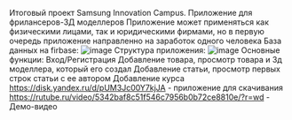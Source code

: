 Итоговый проект Samsung Innovation Campus. Приложение для фрилансеров-3Д моделлеров 
Приложение может применяться как физическими лицами, так и юридическими фирмами, но в первую очередь приложение направленно на заработок одного человека
База данных на firbase:
![image](https://github.com/user-attachments/assets/09578315-f89a-4eb0-934d-fcf32a0a0d28)
Структура приложения:
![image](https://github.com/user-attachments/assets/630dcb2b-1747-43fd-be1b-ecdc852f0c53)
Основные функции:
Вход/Регистрация
Добавление товара, просмотр товара и 3д моделлера, который его создал
Добавление статьи, просмотр первых строк статьи с ее автором
Добавление курса
https://disk.yandex.ru/d/pUM3Jc00Y7kjJA - приложение для скачивания
https://rutube.ru/video/5342baf8c51f546c7956b0b72ce8810e/?r=wd - Демо-видео
